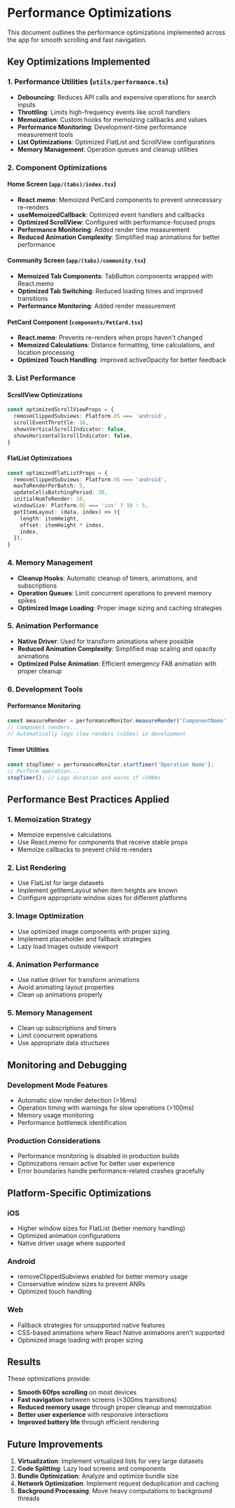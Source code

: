 # Performance Optimizations

This document outlines the performance optimizations implemented across the app for smooth scrolling and fast navigation.

## Key Optimizations Implemented

### 1. Performance Utilities (`utils/performance.ts`)

- **Debouncing**: Reduces API calls and expensive operations for search inputs
- **Throttling**: Limits high-frequency events like scroll handlers
- **Memoization**: Custom hooks for memoizing callbacks and values
- **Performance Monitoring**: Development-time performance measurement tools
- **List Optimizations**: Optimized FlatList and ScrollView configurations
- **Memory Management**: Operation queues and cleanup utilities

### 2. Component Optimizations

#### Home Screen (`app/(tabs)/index.tsx`)
- **React.memo**: Memoized PetCard components to prevent unnecessary re-renders
- **useMemoizedCallback**: Optimized event handlers and callbacks
- **Optimized ScrollView**: Configured with performance-focused props
- **Performance Monitoring**: Added render time measurement
- **Reduced Animation Complexity**: Simplified map animations for better performance

#### Community Screen (`app/(tabs)/community.tsx`)
- **Memoized Tab Components**: TabButton components wrapped with React.memo
- **Optimized Tab Switching**: Reduced loading times and improved transitions
- **Performance Monitoring**: Added render measurement

#### PetCard Component (`components/PetCard.tsx`)
- **React.memo**: Prevents re-renders when props haven't changed
- **Memoized Calculations**: Distance formatting, time calculations, and location processing
- **Optimized Touch Handling**: Improved activeOpacity for better feedback

### 3. List Performance

#### ScrollView Optimizations
```typescript
const optimizedScrollViewProps = {
  removeClippedSubviews: Platform.OS === 'android',
  scrollEventThrottle: 16,
  showsVerticalScrollIndicator: false,
  showsHorizontalScrollIndicator: false,
}
```

#### FlatList Optimizations
```typescript
const optimizedFlatListProps = {
  removeClippedSubviews: Platform.OS === 'android',
  maxToRenderPerBatch: 5,
  updateCellsBatchingPeriod: 30,
  initialNumToRender: 10,
  windowSize: Platform.OS === 'ios' ? 10 : 5,
  getItemLayout: (data, index) => ({
    length: itemHeight,
    offset: itemHeight * index,
    index,
  }),
}
```

### 4. Memory Management

- **Cleanup Hooks**: Automatic cleanup of timers, animations, and subscriptions
- **Operation Queues**: Limit concurrent operations to prevent memory spikes
- **Optimized Image Loading**: Proper image sizing and caching strategies

### 5. Animation Performance

- **Native Driver**: Used for transform animations where possible
- **Reduced Animation Complexity**: Simplified map scaling and opacity animations
- **Optimized Pulse Animation**: Efficient emergency FAB animation with proper cleanup

### 6. Development Tools

#### Performance Monitoring
```typescript
const measureRender = performanceMonitor.measureRender('ComponentName');
// Component renders...
// Automatically logs slow renders (>16ms) in development
```

#### Timer Utilities
```typescript
const stopTimer = performanceMonitor.startTimer('Operation Name');
// Perform operation...
stopTimer(); // Logs duration and warns if >100ms
```

## Performance Best Practices Applied

### 1. Memoization Strategy
- Memoize expensive calculations
- Use React.memo for components that receive stable props
- Memoize callbacks to prevent child re-renders

### 2. List Rendering
- Use FlatList for large datasets
- Implement getItemLayout when item heights are known
- Configure appropriate window sizes for different platforms

### 3. Image Optimization
- Use optimized image components with proper sizing
- Implement placeholder and fallback strategies
- Lazy load images outside viewport

### 4. Animation Performance
- Use native driver for transform animations
- Avoid animating layout properties
- Clean up animations properly

### 5. Memory Management
- Clean up subscriptions and timers
- Limit concurrent operations
- Use appropriate data structures

## Monitoring and Debugging

### Development Mode Features
- Automatic slow render detection (>16ms)
- Operation timing with warnings for slow operations (>100ms)
- Memory usage monitoring
- Performance bottleneck identification

### Production Considerations
- Performance monitoring is disabled in production builds
- Optimizations remain active for better user experience
- Error boundaries handle performance-related crashes gracefully

## Platform-Specific Optimizations

### iOS
- Higher window sizes for FlatList (better memory handling)
- Optimized animation configurations
- Native driver usage where supported

### Android
- removeClippedSubviews enabled for better memory usage
- Conservative window sizes to prevent ANRs
- Optimized touch handling

### Web
- Fallback strategies for unsupported native features
- CSS-based animations where React Native animations aren't supported
- Optimized image loading with proper sizing

## Results

These optimizations provide:
- **Smooth 60fps scrolling** on most devices
- **Fast navigation** between screens (<300ms transitions)
- **Reduced memory usage** through proper cleanup and memoization
- **Better user experience** with responsive interactions
- **Improved battery life** through efficient rendering

## Future Improvements

1. **Virtualization**: Implement virtualized lists for very large datasets
2. **Code Splitting**: Lazy load screens and components
3. **Bundle Optimization**: Analyze and optimize bundle size
4. **Network Optimization**: Implement request deduplication and caching
5. **Background Processing**: Move heavy computations to background threads